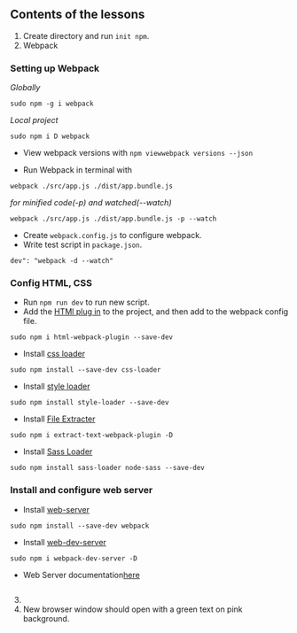 ## Contents of the lessons

1. Create directory and run `init npm`.
2. Webpack
### Setting up Webpack
_Globally_ 
```
sudo npm -g i webpack
```
_Local project_
```
sudo npm i D webpack
```
 * View webpack versions with `npm viewwebpack versions --json`  

 * Run Webpack in terminal with
 ```
 webpack ./src/app.js ./dist/app.bundle.js
 ```
 _for minified code(-p) and watched(--watch)_
 ```
 webpack ./src/app.js ./dist/app.bundle.js -p --watch
 ```
 * Create `webpack.config.js` to configure webpack.
 * Write test script in `package.json`.
 ```
 dev": "webpack -d --watch" 
 ```
 ### Config HTML, CSS
 * Run `npm run dev` to run new script.
 * Add the [HTMl plug in](https://github.com/jantimon/html-webpack-plugin) to the project, and then add to the webpack config file.
 ```
 sudo npm i html-webpack-plugin --save-dev
 ```
 * Install [css loader](https://www.npmjs.com/package/css-loader)
 ```
 sudo npm install --save-dev css-loader
 ```
 * Install [style loader](https://www.npmjs.com/package/style-loader)
 ```
 sudo npm install style-loader --save-dev
 ```
 * Install [File Extracter](https://www.npmjs.com/package/extract-text-webpack-plugin)
 ```
 sudo npm i extract-text-webpack-plugin -D
 ```
 * Install [Sass Loader](https://www.npmjs.com/package/sass-loader)
 ```
 sudo npm install sass-loader node-sass --save-dev
 ```
 ### Install and configure web server
 * Install [web-server](https://www.npmjs.com/package/webpack)
 ```
 sudo npm install --save-dev webpack
 ```
 * Install [web-dev-server](https://www.npmjs.com/package/webpack-dev-server)
 ```
 sudo npm i webpack-dev-server -D
 ```
 * Web Server documentation[here](https://webpack.js.org/configuration/dev-server/#devserver)
 ```
 ```


3. 
4. New browser window should open with a green text on pink background.
